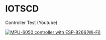# IOTSCD
Controller Test (Youtube)

[![MPU-6050 controller with ESP-8266(Wi-Fi)](http://img.youtube.com/vi/zLZ0FSZXp6o/0.jpg)](https://youtu.be/zLZ0FSZXp6o)
